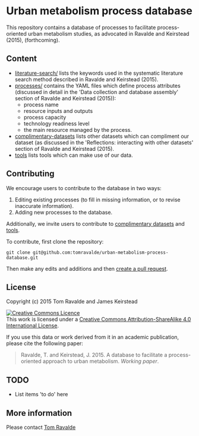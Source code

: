 # Urban metabolism process database

This repository contains a database of processes to facilitate process-oriented urban metabolism studies, as advocated in Ravalde and Keirstead (2015), (forthcoming).

## Content

- [literature-search/](literature-search) lists the keywords used in the systematic literature search method described in Ravalde and Keirstead (2015).
- [processes/](processes) contains the YAML files which define process attributes (discussed in detail in the 'Data collection and database assembly' section of Ravalde and Keirstead (2015)):
	- process name
	- resource inputs and outputs
	- process capacity
	- technology readiness level
	- the main resource managed by the process.
- [complimentary-datasets](complimentary-datasets.md) lists other datasets which can compliment our dataset (as discussed in the 'Reflections: interacting with other datasets' section of Ravalde and Keirstead (2015).
- [tools](tools.md) lists tools  which can make use of our data.

## Contributing

We encourage users to contribute to the database in two ways:

1. Editing existing processes (to fill in missing information, or to revise inaccurate information).
2. Adding new processes to the database.

Additionally, we invite users to contribute to [complimentary datasets](complimentary-datasets.md) and [tools](tools.md).

To contribute, first clone the repository:

	git clone git@github.com:tomravalde/urban-metabolism-process-database.git

Then make any edits and additions and then [create a pull request](https://github.com/tomravalde/metabolism-database/pulls).

## License

Copyright (c) 2015 Tom Ravalde and James Keirstead

<a rel="license" href="http://creativecommons.org/licenses/by-sa/4.0/"><img alt="Creative Commons Licence" style="border-width:0" src="https://i.creativecommons.org/l/by-sa/4.0/88x31.png" /></a><br />This work is licensed under a <a rel="license" href="http://creativecommons.org/licenses/by-sa/4.0/">Creative Commons Attribution-ShareAlike 4.0 International License</a>.

If you use this data or work derived from it in an academic publication, please cite the following paper:

> Ravalde, T. and Keirstead, J. 2015. A database to facilitate a process-oriented approach to urban metabolism. *Working paper*.

## TODO

- List items 'to do' here

## More information

Please contact [Tom Ravalde](mailto:thomas.ravalde08@imperial.ac.uk)
